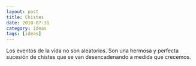 ```yaml
---
layout: post
title: Chistes
date: 2010-07-31
category: ideas
tags: [ideas]
---
```


Los eventos de la vida no son aleatorios. Son una hermosa y perfecta
sucesión de chistes que se van desencadenando a medida que
crecemos.
